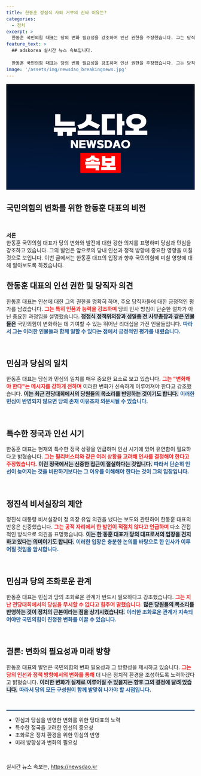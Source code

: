 ```yaml
---
title: 한동훈 정점식 사퇴 거부의 진짜 이유는?
categories:
  - 정치
excerpt: >
  한동훈 국민의힘 대표는 당의 변화 필요성을 강조하며 인선 권한을 주장했습니다. 그는 당직자들의 인품을 칭찬하며, 민심과 당심을 따르는 변화의 필요성을 reiterate했습니다. 이러한 정치적 상황에서 앞으로의 인선은 신중히 진행될 것이라고 밝혔습니다.
feature_text: >
  ## adskorea 실시간 뉴스 속보입니다.

  한동훈 국민의힘 대표는 당의 변화 필요성을 강조하며 인선 권한을 주장했습니다. 그는 당직자들의 인품을 칭찬하며, 민심과 당심을 따르는 변화의 필요성을 reiterate했습니다. 이러한 정치적 상황에서 앞으로의 인선은 신중히 진행될 것이라고 밝혔습니다.
image: '/assets/img/newsdao_breakingnews.jpg'
---
```


<p><img src="/assets/img/newsdao_breakingnews.jpg" alt="adskorea 속보" /></p>

<h2 data-ke-size="size30">국민의힘의 변화를 위한 한동훈 대표의 비전</h2>

<p data-ke-size="size16">&nbsp;</p>

<p><strong>서론</strong><br />
한동훈 국민의힘 대표가 당의 변화와 발전에 대한 강한 의지를 표명하며 당심과 민심을 강조하고 있습니다. 그의 발언은 앞으로의 당내 인선과 정책 방향에 중요한 영향을 미칠 것으로 보입니다. 이번 글에서는 한동훈 대표의 입장과 향후 국민의힘에 미칠 영향에 대해 알아보도록 하겠습니다.</p>

<h2 data-ke-size="size26">한동훈 대표의 인선 권한 및 당직자 의견</h2>  

<p>한동훈 대표는 인선에 대한 그의 권한을 명확히 하며, 주요 당직자들에 대한 긍정적인 평가를 남겼습니다. <b><span style="color: #ee2323;">그는 특히 인품과 능력을 강조하며</span></b> 당의 인사 방침이 단순한 절차가 아닌 중요한 과정임을 설명했습니다. <b><span style="background-color: #21538527;">정점식 정책위의장과 성일종 전 사무총장과 같은 인물들은</span></b> 국민의힘이 변화하는 데 기여할 수 있는 뛰어난 리더십을 가진 인물들입니다. <b><span style="color: #1a5490;">따라서 그는 이러한 인물들과 함께 일할 수 있다는 점에서 긍정적인 평가를 내렸습니다.</span></b></p>

<p data-ke-size="size16">&nbsp;</p>

<h2 data-ke-size="size26">민심과 당심의 일치</h2>  

<p>한동훈 대표는 당심과 민심의 일치를 매우 중요한 요소로 보고 있습니다. <b><span style="color: #ee2323;">그는 "변화해야 한다"는 메시지를 강하게 전하며</span></b> 이러한 변화가 신속하게 이루어져야 한다고 강조했습니다. <b><span style="background-color: #21538527;">이는 최근 전당대회에서의 당원들의 목소리를 반영하는 것이기도 합니다.</span></b> <b><span style="color: #1a5490;">이러한 민심이 반영되지 않으면 당의 존재 이유조차 의문시될 수 있습니다.</span></b></p>

<p data-ke-size="size16">&nbsp;</p>

<h2 data-ke-size="size26">특수한 정국과 인선 시기</h2>  

<p>한동훈 대표는 현재의 특수한 정국 상황을 언급하며 인선 시기에 있어 유연함이 필요하다고 밝혔습니다. <b><span style="color: #ee2323;">그는 필리버스터와 같은 여러 상황을 고려해 인사를 결정해야 한다고 주장했습니다.</span></b> <b><span style="background-color: #21538527;">이런 정국에서는 신중한 접근이 절실하다는 것입니다.</span></b> <b><span style="color: #1a5490;">따라서 단순히 인선이 늦어지는 것을 비판하기보다는 그 이유를 이해해야 한다는 것이 그의 입장입니다.</span></b></p>

<p data-ke-size="size16">&nbsp;</p>

<h2 data-ke-size="size26">정진석 비서실장의 제안</h2>  

<p>정진석 대통령 비서실장이 정 의장 유임 의견을 냈다는 보도와 관련하여 한동훈 대표의 반응은 신중했습니다. <b><span style="color: #ee2323;">그는 공적 자리에서 한 발언이 적절치 않다고 언급하며</span></b> 다소 간접적인 방식으로 의견을 표명했습니다. <b><span style="background-color: #21538527;">이는 한 동훈 대표가 당의 대표로서의 입장을 견지하고 있다는 의미이기도 합니다.</span></b> <b><span style="color: #1a5490;">이러한 입장은 충분한 논의를 바탕으로 한 인사가 이루어질 것임을 암시합니다.</span></b></p>

<p data-ke-size="size16">&nbsp;</p>

<h2 data-ke-size="size26">민심과 당의 조화로운 관계</h2>  

<p>한동훈 대표는 민심과 당의 조화로운 관계가 반드시 필요하다고 강조했습니다. <b><span style="color: #ee2323;">그는 지난 전당대회에서의 당심을 무시할 수 없다고 힘주어 말했습니다.</span></b> <b><span style="background-color: #21538527;">많은 당원들의 목소리를 반영하는 것이 정치의 근본이라는 점을 상기시켰습니다.</span></b> <b><span style="color: #1a5490;">이러한 조화로운 관계가 지속되어야만 국민의힘이 진정한 변화를 이끌 수 있습니다.</span></b></p>

<p data-ke-size="size16">&nbsp;</p>

<h2 data-ke-size="size26">결론: 변화의 필요성과 미래 방향</h2>  

<p>한동훈 대표의 발언은 국민의힘의 변화 필요성과 그 방향성을 제시하고 있습니다. <b><span style="color: #ee2323;">그는 당의 인선과 정책 방향에서의 변화를 통해</span></b> 더 나은 정치적 환경을 조성하도록 노력하겠다고 밝혔습니다. <b><span style="background-color: #21538527;">이러한 변화가 실제로 이루어질 수 있을지는 향후 그의 결정에 달려 있습니다.</span></b> <b><span style="color: #1a5490;">따라서 당의 모든 구성원이 함께 발맞춰 나가야 할 시점입니다.</span></b></p>

<p data-ke-size="size16">&nbsp;</p>

<hr style="height: 2px; background-color: #215385;"> 

<ul>
<li style="text-align: left;">민심과 당심을 반영한 변화를 위한 당대표의 노력</li>
<li style="text-align: left;">특수한 정국을 고려한 인선의 중요성</li>
<li style="text-align: left;">조화로운 정치 환경을 위한 민심의 반영</li>
<li style="text-align: left;">미래 방향성과 변화의 필요성</li>
</ul>

<p data-ke-size="size16">&nbsp;</p>
실시간 뉴스 속보는, <a href="https://newsdao.kr" rel="dofollow">https://newsdao.kr</a>


